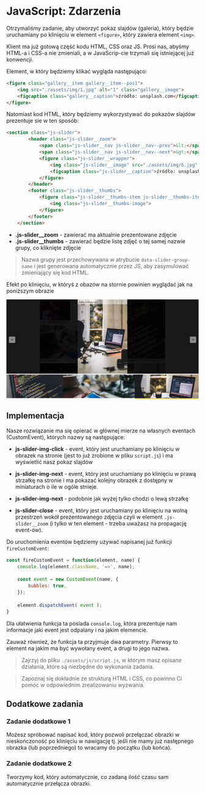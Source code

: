 # JavaScript: Zdarzenia

Otrzymaliśmy zadanie, aby utworzyć pokaz slajdów (galeria), który będzie uruchamiany po klinięciu w element `<figure>`, który zawiera element `<img>`. 

Klient ma już gotową część kodu HTML, CSS oraz JS.
Prosi nas, abyśmy HTML-a i CSS-a nie zmieniali, a w JavaScrip-cie trzymali się istniejącej już konwencji.

Element, w który będziemy klikać wygląda następująco:

```html
<figure class="gallery__item gallery__item--pos1">
    <img src="./assets/img/1.jpg" alt="1" class="gallery__image">
    <figcaption class="gallery__caption">źródło: unsplash.com</figcaption>
</figure>
```

Natomiast kod HTML, który będziemy wykorzystywać do pokazów slajdów prezentuje sie w ten sposób:

```html
<section class="js-slider">
        <header class="js-slider__zoom">
            <span class="js-slider__nav js-slider__nav--prev">&lt;</span>
            <span class="js-slider__nav js-slider__nav--next">&gt;</span>
            <figure class="js-slider__wrapper">
                <img class="js-slider__image" src="./assets/img/6.jpg" alt="1">
                <figcaption class="js-slider__caption">źródło: unsplash.com</figcaption>
            </figure>
        </header>
        <footer class="js-slider__thumbs">
            <figure class="js-slider__thumbs-item js-slider__thumbs-item--prototype">
                <img class="js-slider__thumbs-image">
            </figure>
        </footer>
    </section>
```

* **.js-slider__zoom** - zawierać ma aktualnie prezentowane zdjęcie
* **.js-slider__thumbs** - zawierać będzie listę zdjęć o tej samej nazwie grupy, co kliknięte zdjęcie

> Nazwa grupy jest przechowywana w atrybucie `data-slider-group-name` i jest generowana automatycznie przez JS, aby zasymulować zmieniający się kod HTML. 

Efekt po klinięciu, w któryś z obazów na stornie powinien wyglądać jak na poniższym obrazie

![](./assets/img/img1.png)

## Implementacja

Nasze rozwiązanie ma się opierać w głównej mierze na własnych eventach (CustomEvent), których nazwy są następujące:

* **js-slider-img-click** - event, który jest uruchamiany po klinięciu w obrazek na stronie (jest to już zrobione w pliku `script.js`) i ma wyświetlić nasz pokaz slajdów

* **js-slider-img-next** - event, który jest uruchamiany po klinięciu w prawą strzałkę na stronie i ma pokazać kolejny obrazek z dostępny w miniaturach o ile w ogóle stnieje.

* **js-slider-img-next** - podobnie jak wyżej tylko chodzi o lewą strzałkę

* **js-slider-close** - event, który jest uruchamiany po klinięciu na wolną przestrzeń wokół prezentowanego zdjęcia czyli w element `.js-slider__zoom` (i tylko w ten element - trzeba uważasz na propagację event-ów).

Do uruchomienia eventów będziemy używać napisanej już funkcji `fireCustomEvent`:

```javascript
const fireCustomEvent = function(element, name) {
    console.log(element.className, '=>', name);

    const event = new CustomEvent(name, {
        bubbles: true,
    });

    element.dispatchEvent( event );
}
```

Dla ułatwienia funkcja ta posiada `console.log`, która prezentuje nam informacje jaki event jest odpalany i na jakim elemencie.

Zauważ również, że funkcja ta przyjmuje dwa parametry. Pierwsy to element na jakim ma być wywołany event, a drugi to jego nazwa.

> Zajrzyj do pliku `./assets/js/script.js`, w którym masz opisane działania, które są niezbędne do wykonania zadania.

> Zapoznaj się dokładnie ze strukturą HTML i CSS, co powinno Ci pomóc w odpowiednim zrealizowaniu wyzwania.

## Dodatkowe zadania

### Zadanie dodatkowe 1

Możesz spróbować napisać kod, który pozwoli przełączać obrazki w nieskończoność po klinięciu w nawigację tj. jeśli nie mamy już następnego obrazka (lub poprzedniego) to wracamy do początku (lub końca).

### Zadanie dodatkowe 2

Tworzymy kod, który automatycznie, co zadaną ilość czasu sam automatycznie przełącza obrazki.
